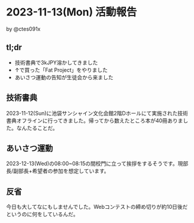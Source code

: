 # 2023-11-13(Mon) 活動報告

by @ctes091x

## tl;dr
- 技術書典で3kJPY溶かしてきました
- ↑で買った「Fat Project」をやりました
- あいさつ運動の告知が生徒会から来ました

## 技術書典
2023-11-12(Sun)に池袋サンシャイン文化会館2階Dホールにて実施された技術書典オフラインに行ってきました。帰ってから数えたところ本が40冊ありました。なんたることだ。


## あいさつ運動
2023-12-13(Wed)の08:00~08:15の間校門に立って挨拶をするそうです。現部長/副部長+希望者の参加を想定しています。

## 反省
今日も大してなにもしませんでした。Webコンテストの締め切りが約10日後だというのに何をしているんだ。
